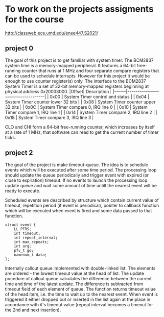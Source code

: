# To work on the projects assigments for the course
http://classweb.ece.umd.edu/enee447.S2021/

## project 0
The goal of this project is to get familiar with system timer. The BCM2837 system time is a memory-mapped peripheral. It features a 64-bit free-running counter that runs at 1 MHz and four separate compare registers that can be used to schedule interrupts. However for this project it would be enough to use counter register(s) only. 
The interface to the BCM2837 System Timer is a set of 32-bit memory-mapped registers beginning at physical address 0x20003000.
|Offset| Description                        |
|------|------------------------------------|
| 0x00 | System Timer control and status    |
| 0x04 | System Timer counter lower 32 bits |
| 0x08 | System Timer counter upper 32 bits |
| 0x0C | System Timer compare 0, IRQ line 0 |
| 0x10 | System Timer compare 1, IRQ line 1 |
| 0x14 | System Timer compare 2, IRQ line 2 |
| 0x18 | System Timer compare 3, IRQ line 3 |

CLO and CHI form a 64-bit free-running counter, which increases by itself at a rate of 1 MHz, that software can read to get the current number of timer ticks.

## project 2
The goal of the project is make timeout-queue. The idea is to schedule events which will be executed after some time period. The processing loop should update the queue periodically and trigger event with expired (or close to expiration) timeout. If no events to launch the processing loop update queue and wait some amount of time untill the nearest event will be ready to execute.

Scheduled events are described by structure which contain current value of timeout, repetition period (if event is periodical), pointer to callback function which will be executed when event is fired and some data passed to that function.

```
struct event {
    LL_PTRS;
    int timeout;
    int repeat_interval;
    int max_repeats;
    int arg;
    pfv_t go;
    namenum_t data;
};
```

Internally callout queue implemented with double-linked list. The elements are ordered - the lowest timeout value at the head of list.
The update pocedure of callout queue calculates the difference between the current time and time of the latest update. The difference is subtracted from timeout field of each element of queue. The function returns timeout value of the head item, i.e. the time to wait up to the nearest event.
When event is triggered it either dropped out or inserted in the list again at the place in accordance with it's timeout value (repeat interval becomes a timeout for the 2nd and next insertion).
